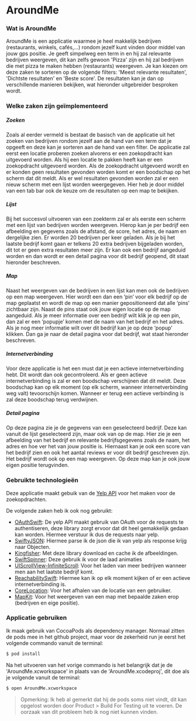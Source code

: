 # AroundMe
### Wat is AroundMe
AroundMe is een applicatie waarmee je heel makkelijk bedrijven (restaurants, winkels, cafés,...) rondom jezelf kunt vinden door middel van jouw gps positie. Je geeft simpelweg een term in en hij zal relevante bedrijven weergeven, dit kan zelfs gewoon 'Pizza' zijn en hij zal bedrijven die met pizza te maken hebben (restaurants) weergeven. Je kan kiezen om deze zaken te sorteren op de volgende filters: 'Meest relevante resultaten', 'Dichtste resultaten' en 'Beste score'. De resultaten kan je dan op verschillende manieren bekijken, wat hieronder uitgebreider besproken wordt. 

### Welke zaken zijn geïmplementeerd
##### Zoeken
Zoals al eerder vermeld is bestaat de basisch van de applicatie uit het zoeken van bedrijven rondom jezelf aan de hand van een term dat je opgeeft en deze kan je sorteren aan de hand van een filter. De applicatie zal eerst een locatie proberen zoeken alvorens er een zoekopdracht kan uitgevoerd worden. Als hij een locatie te pakken heeft kan er een zoekopdracht uitgevoerd worden. Als de zoekopdracht uitgevoerd wordt en er konden geen resultaten gevonden worden komt er een boodschap op het scherm dat dit meldt. Als er wel resultaten gevonden worden zal er een nieuw scherm met een lijst worden weergegeven. Hier heb je door middel van een tab bar ook de keuze om de resultaten op een map te bekijken.

##### Lijst
Bij het succesvol uitvoeren van een zoekterm zal er als eerste een scherm met een lijst van bedrijven worden weergeven. Hierop kan je per bedrijf een afbeelding en gegevens zoals de afstand, de score, het adres, de naam en dergelijke zien. Er worden 20 bedrijven per keer geladen. Als je bij het laatste bedrijf komt gaan er telkens 20 extra bedrijven bijgeladen worden, dit tot er geen extra resultaten meer zijn. Er kan ook een bedrijf aangeduid worden en dan wordt er een detail pagina voor dit bedrijf geopend, dit staat hieronder beschreven.

##### Map
Naast het weergeven van de bedrijven in een lijst kan men ook de bedrijven op een map weergeven. Hier wordt een dan een ‘pin’ voor elk bedrijf op de map geplaatst en wordt de map op een manier gepositioneerd dat alle ‘pins’ zichtbaar zijn. Naast de pins staat ook jouw eigen locatie op de map aangeduid. Als je meer informatie over een bedrijf wilt klik je op een pin, dan zal er een ‘popupje’ komen met de naam van het bedrijf en het adres. Als je nog meer informatie wilt over dit bedrijf kan je op deze ‘popup’ klikken. Dan ga je naar de detail pagina voor dat bedrijf, wat staat hieronder beschreven. 

##### Internetverbinding
Voor deze applicatie is het een must dat je een actieve internetverbinding hebt. Dit wordt dan ook gecontroleerd. Als er geen actieve internetverbinding is zal er een boodschap verschijnen dat dit meldt. Deze boodschap kan op elk moment (op elk scherm, wanneer internetverbinding weg valt) tevoorschijn komen. Wanneer er terug een actieve verbinding is zal deze boodschap terug verdwijnen.

##### Detail pagina
Op deze pagina zie je de gegevens van een geselecteerd bedrijf. Deze kan vanuit de lijst geselecteerd zijn, maar ook van op de map. Hier zie je een afbeelding van het bedrijf en relevante bedrijfsgegevens zoals de naam, het adres en hoe ver het van jouw positie is. Hiernaast kan je ook een score van het bedrijf zien en ook het aantal reviews er voor dit bedrijf geschreven zijn. Het bedrijf wordt ook op een map weergeven. Op deze map kan je ook jouw eigen positie terugvinden. 

### Gebruikte technologieën
Deze applicatie maakt gebuik van de [Yelp API](https://en.yelp.be/developers/) voor het maken voor de zoekopdrachten.

De volgende zaken heb ik ook nog gebruikt: 
* [OAuthSwift](https://github.com/OAuthSwift/OAuthSwift): De yelp API maakt gebruik van OAuth voor de requests te authentiseren, deze library zorgt ervoor dat dit heel gemakkelijk gedaan kan worden. Hiermee verstuur ik dus de requests naar yelp.
* [SwiftyJSON](https://github.com/SwiftyJSON/SwiftyJSON): Hiermee parse ik de json die ik van yelp als response krijg naar Objecten. 
* [Kingfisher](https://github.com/onevcat/Kingfisher): Met deze library download en cache ik de afbeeldingen.
* [SwiftSpinner](https://github.com/icanzilb/SwiftSpinner): Deze gebruik ik voor de laad animaties
* [UIScrollView-InfiniteScroll](https://github.com/pronebird/UIScrollView-InfiniteScroll): Voor het laden van meer bedrijven wanneer men aan het laatste bedrijf komt.
* [ReachabilitySwift](https://github.com/ashleymills/Reachability.swift): Hiermee kan ik op elk moment kijken of er een actieve internetverbinding is.
* [CoreLocation](https://developer.apple.com/library/ios/documentation/CoreLocation/Reference/CoreLocation_Framework/index.html#//apple_ref/doc/uid/TP40007123): Voor het afhalen van de locatie van een gebruiker.
* [MapKit](https://developer.apple.com/library/ios/documentation/MapKit/Reference/MapKit_Framework_Reference/): Voor het weergeven van een map met bepaalde zaken erop (bedrijven en eige positie).

### Applicatie gebruiken
Ik maak gebruik van CocoaPods als dependency manager. Normaal zitten de pods mee in het github project, maar voor de zekerheid run je eerst het volgende commando vanuit de terminal:  
```sh
$ pod install
```

Na het uitvoeren van het vorige commando is het belangrijk dat je de 'AroundMe.xcworkspace' in plaats van de 'AroundMe.xcodeproj', dit doe als je volgende vanuit de terminal: 
```sh
$ open AroundMe.xcworkspace
```
> Opmerking: Ik heb al gemerkt dat hij de pods soms niet vindt, dit kan opgelost worden door Product > Build For Testing uit te voeren. De oorzaak van dit probleem heb ik nog niet kunnen vinden.



